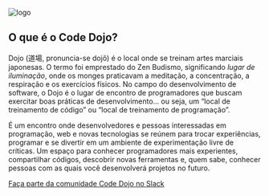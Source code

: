 ![logo](https://github.com/viridiano/code-dojo/blob/master/images/code-dojo_logo.png)
## O que é o Code Dojo?

Dojo (道場, pronuncia-se dojô) é o local onde se treinam artes marciais japonesas. O termo foi emprestado do Zen Budismo, significando *lugar de iluminação*, onde os monges praticavam a meditação, a concentração, a respiração e os exercícios físicos. No campo do desenvolvimento de software, o Dojo é o lugar de encontro de programadores que buscam exercitar boas práticas de desenvolvimento... ou seja, um “local de treinamento de código” ou “local de treinamento de programação”.

É um encontro onde desenvolvedores e pessoas interessadas em programação, web e novas tecnologias se reúnem para trocar experiências, programar e se divertir em um ambiente de experimentação livre de críticas. Um espaço para conhecer programadores mais experientes, compartilhar códigos, descobrir novas ferramentas e, quem sabe, conhecer pessoas com as quais você desenvolverá projetos no futuro.

[Faça parte da comunidade Code Dojo no Slack](https://code-dojo-slack.herokuapp.com/)

